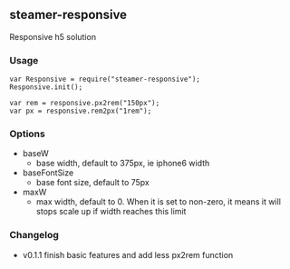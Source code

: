 ## steamer-responsive
Responsive h5 solution


### Usage
```
var Responsive = require("steamer-responsive");
Responsive.init();

var rem = responsive.px2rem("150px");
var px = responsive.rem2px("1rem");

```

### Options
* baseW
	- base width, default to 375px, ie iphone6 width
* baseFontSize
	- base font size, default to 75px
* maxW
	- max width, default to 0. When it is set to non-zero, it means it will stops scale up if width reaches this limit

### Changelog
* v0.1.1 finish basic features and add less px2rem function
